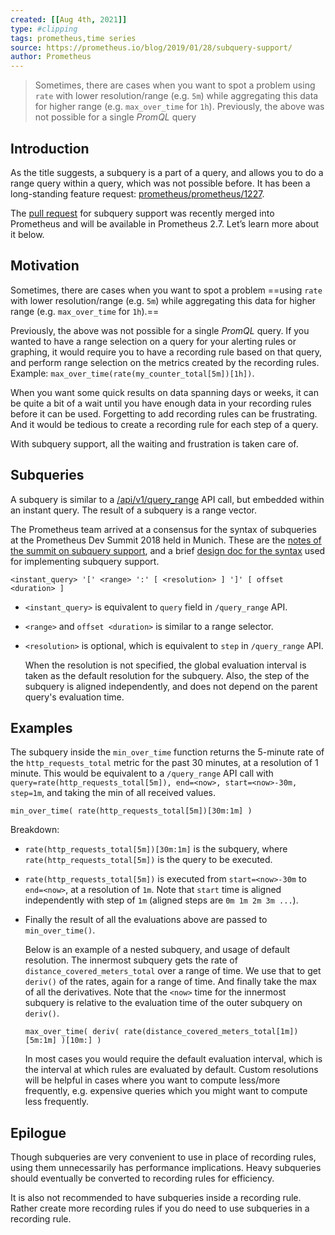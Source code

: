 ```yaml
---
created: [[Aug 4th, 2021]]
type: #clipping
tags: prometheus,time series
source: https://prometheus.io/blog/2019/01/28/subquery-support/
author: Prometheus
---
```

> Sometimes, there are cases when you want to spot a problem using `rate` with lower resolution/range (e.g. `5m`) while aggregating this data for higher range (e.g. `max_over_time` for `1h`). Previously, the above was not possible for a single _PromQL_ query

## Introduction

As the title suggests, a subquery is a part of a query, and allows you to do a range query within a query, which was not possible before. It has been a long-standing feature request: [prometheus/prometheus/1227](https://github.com/prometheus/prometheus/issues/1227).

The [pull request](https://github.com/prometheus/prometheus/pull/4831) for subquery support was recently merged into Prometheus and will be available in Prometheus 2.7. Let’s learn more about it below.
## Motivation

Sometimes, there are cases when you want to spot a problem ==using `rate` with lower resolution/range (e.g. `5m`) while aggregating this data for higher range (e.g. `max_over_time` for `1h`).==

Previously, the above was not possible for a single _PromQL_ query. If you wanted to have a range selection on a query for your alerting rules or graphing, it would require you to have a recording rule based on that query, and perform range selection on the metrics created by the recording rules. Example: `max_over_time(rate(my_counter_total[5m])[1h])`.

When you want some quick results on data spanning days or weeks, it can be quite a bit of a wait until you have enough data in your recording rules before it can be used. Forgetting to add recording rules can be frustrating. And it would be tedious to create a recording rule for each step of a query.

With subquery support, all the waiting and frustration is taken care of.
## Subqueries

A subquery is similar to a [/api/v1/query\_range](https://prometheus.io/docs/prometheus/latest/querying/api/#range-queries) API call, but embedded within an instant query. The result of a subquery is a range vector.

The Prometheus team arrived at a consensus for the syntax of subqueries at the Prometheus Dev Summit 2018 held in Munich. These are the [notes of the summit on subquery support](https://docs.google.com/document/d/1-C5PycocOZEVIPrmM1hn8fBelShqtqiAmFptoG4yK70/edit#heading=h.q32gdnoqz8t0), and a brief [design doc for the syntax](https://docs.google.com/document/d/1P_G87zN88YvmMr4iwLWygChMTZhai1L7S_c0awu1CAE/edit?usp=sharing) used for implementing subquery support.

```
<instant_query> '[' <range> ':' [ <resolution> ] ']' [ offset <duration> ]
```
- `<instant_query>` is equivalent to `query` field in `/query_range` API.
- `<range>` and `offset <duration>` is similar to a range selector.
- `<resolution>` is optional, which is equivalent to `step` in `/query_range` API.
  
  When the resolution is not specified, the global evaluation interval is taken as the default resolution for the subquery. Also, the step of the subquery is aligned independently, and does not depend on the parent query's evaluation time.
## Examples

The subquery inside the `min_over_time` function returns the 5-minute rate of the `http_requests_total` metric for the past 30 minutes, at a resolution of 1 minute. This would be equivalent to a `/query_range` API call with `query=rate(http_requests_total[5m]), end=<now>, start=<now>-30m, step=1m`, and taking the min of all received values.

```
min_over_time( rate(http_requests_total[5m])[30m:1m] )
```

Breakdown:
- `rate(http_requests_total[5m])[30m:1m]` is the subquery, where `rate(http_requests_total[5m])` is the query to be executed.
- `rate(http_requests_total[5m])` is executed from `start=<now>-30m` to `end=<now>`, at a resolution of `1m`. Note that `start` time is aligned independently with step of `1m` (aligned steps are `0m 1m 2m 3m ...`).
- Finally the result of all the evaluations above are passed to `min_over_time()`.
  
  Below is an example of a nested subquery, and usage of default resolution. The innermost subquery gets the rate of `distance_covered_meters_total` over a range of time. We use that to get `deriv()` of the rates, again for a range of time. And finally take the max of all the derivatives. Note that the `<now>` time for the innermost subquery is relative to the evaluation time of the outer subquery on `deriv()`.
  
  ```
  max_over_time( deriv( rate(distance_covered_meters_total[1m])[5m:1m] )[10m:] )
  ```
  
  In most cases you would require the default evaluation interval, which is the interval at which rules are evaluated by default. Custom resolutions will be helpful in cases where you want to compute less/more frequently, e.g. expensive queries which you might want to compute less frequently.
## Epilogue

Though subqueries are very convenient to use in place of recording rules, using them unnecessarily has performance implications. Heavy subqueries should eventually be converted to recording rules for efficiency.

It is also not recommended to have subqueries inside a recording rule. Rather create more recording rules if you do need to use subqueries in a recording rule.